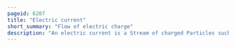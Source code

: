 ```yaml
---
pageid: 6207
title: "Electric current"
short_summary: "Flow of electric charge"
description: "An electric current is a Stream of charged Particles such as Electrons or Ions moving through an electrical Conductor or Space. It is defined as the net Rate of the Flow of electric Charge through a Surface. The Moving Particles are called Charge Carriers which can be one of several Types of Particles depending on the Conductor. In electric Circuits the Charge Carriers are often Electrons that move through a Wire. In Semiconductors they can be Electrons or Holes. In an Electrolyte the Charge Carriers are Ions, while in Plasma, an ionized Gas, they are Ions and Electrons."
---
```

